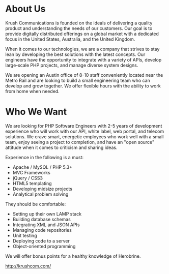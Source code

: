 About Us
========

Krush Communications is founded on the ideals of delivering a quality product and understanding the needs of our customers. Our goal is to provide digitally distributed offerings on a global market with a dedicated focus in the United States, Australia, and the United Kingdom.

When it comes to our technologies, we are a company that strives to stay lean by developing the best solutions with the latest concepts. Our engineers have the opportunity to integrate with a variety of APIs, develop large-scale PHP projects, and manage diverse system designs.

We are opening an Austin office of 8-10 staff conveniently located near the Metro Rail and are looking to build a small engineering team who can develop and grow together. We offer flexible hours with the ability to work from home when needed.

Who We Want
============

We are looking for PHP Software Engineers with 2-5 years of development experience who will work with our API, white label, web portal, and telecom solutions. We crave smart, energetic employees who work well with a small team, enjoy seeing a project to completion, and have an "open source" attitude when it comes to criticism and sharing ideas.

Experience in the following is a must: 

* Apache / MySQL / PHP 5.3+
* MVC Frameworks
* jQuery / CSS3
* HTML5 templating
* Developing midsize projects
* Analytical problem solving

They should be comfortable:

* Setting up their own LAMP stack
* Building database schemas
* Integrating XML and JSON APIs
* Managing code repositories
* Unit testing
* Deploying code to a server
* Object-oriented programming

We will offer bonus points for a healthy knowledge of Herobrine.

http://krushcom.com/
